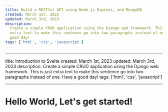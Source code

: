 ```yaml
---
title: Build a RESTful API using Node.js Express, and MongoDB
created: March 1st, 2023
updated: March 3rd, 2023
description:
  Create a simple CRUD application using the Django web framework. This is just
  extra text to make this sentence go into two paragraphs instead of one. Have a
  good day!
tags: ['html', 'css', 'javascript']
---
```


---

title: Introduction to Svelte created: March 1st, 2023 updated: March 3rd, 2023
description: Create a simple CRUD application using the Django web framework.
This is just extra text to make this sentence go into two paragraphs instead of
one. Have a good day! tags: ['html', 'css', 'javascript']

---

# Hello World, Let's get started!
